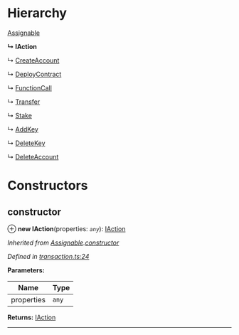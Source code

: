 

# Hierarchy

 [Assignable](_transaction_.assignable.md)

**↳ IAction**

↳  [CreateAccount](_transaction_.createaccount.md)

↳  [DeployContract](_transaction_.deploycontract.md)

↳  [FunctionCall](_transaction_.functioncall.md)

↳  [Transfer](_transaction_.transfer.md)

↳  [Stake](_transaction_.stake.md)

↳  [AddKey](_transaction_.addkey.md)

↳  [DeleteKey](_transaction_.deletekey.md)

↳  [DeleteAccount](_transaction_.deleteaccount.md)

# Constructors

<a id="constructor"></a>

##  constructor

⊕ **new IAction**(properties: *`any`*): [IAction](_transaction_.iaction.md)

*Inherited from [Assignable](_transaction_.assignable.md).[constructor](_transaction_.assignable.md#constructor)*

*Defined in [transaction.ts:24](https://github.com/nearprotocol/nearlib/blob/5251dca/src.ts/transaction.ts#L24)*

**Parameters:**

| Name | Type |
| ------ | ------ |
| properties | `any` |

**Returns:** [IAction](_transaction_.iaction.md)

___

